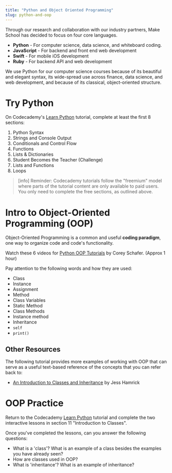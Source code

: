 ```yaml
---
title: "Python and Object Oriented Programming"
slug: python-and-oop
---
```


Through our research and collaboration with our industry partners, Make School has decided to focus on four core languages.

* **Python** - For computer science, data science, and whiteboard coding.
* **JavaScript** - For backend and front end web development
* **Swift** - For mobile iOS development
* **Ruby** - For backend API and web development

We use Python for our computer science courses because of its beautiful and elegant syntax, its wide-spread use across finance, data science, and web development, and because of its classical, object-oriented structure.

# Try Python

On Codecademy's [Learn Python](https://www.codecademy.com/learn/learn-python) tutorial, complete at least the first 8 sections:

1. Python Syntax
2. Strings and Console Output
3. Conditionals and Control Flow
4. Functions
5. Lists & Dictionaries
6. Student Becomes the Teacher (Challenge)
7. Lists and Functions
8. Loops

> [info]
Reminder: Codecademy tutorials follow the "freemium" model where parts of the tutorial content are only available to paid users. You only need to complete the free sections, as outlined above.

# Intro to Object-Oriented Programming (OOP)

Object-Oriented Programming is a common and useful **coding paradigm**, one way to organize code and code's functionality.

Watch these 6 videos for [Python OOP Tutorials](https://www.youtube.com/watch?v=ZDa-Z5JzLYM&list=PL-osiE80TeTsqhIuOqKhwlXsIBIdSeYtc) by Corey Schafer. (Approx 1 hour)

Pay attention to the following words and how they are used:

* Class
* Instance
* Assignment
* Method
* Class Variables
* Static Method
* Class Methods
* Instance method
* Inheritance
* `self`
* `print()`


## Other Resources

The following tutorial provides more examples of working with OOP that can serve as a useful text-based reference of the concepts that you can refer back to:

* [An Introduction to Classes and Inheritance](http://www.jesshamrick.com/2011/05/18/an-introduction-to-classes-and-inheritance-in-python/) by Jess Hamrick

# OOP Practice

Return to the Codecademy [Learn Python](https://www.codecademy.com/learn/learn-python) tutorial and complete the two interactive lessons in section 11 "Introduction to Classes".

Once you've completed the lessons, can you answer the following questions:

* What is a 'class'? What is an example of a class besides the examples you have already seen?
* How are classes used in OOP?
* What is 'inheritance'? What is an example of inheritance?
